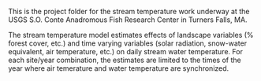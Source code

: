 This is the project folder for the stream temperature work underway at the USGS S.O. Conte Anadromous Fish Research Center in Turners Falls, MA.

The stream temperature model estimates effects of landscape variables (% forest cover, etc.) and time varying variables (solar radiation, snow-water equivalent, air temperature, etc.) on daily stream water temperature. For each site/year combination, the estimates are limited to the times of the year where air temerature and water temperature are synchronized.
